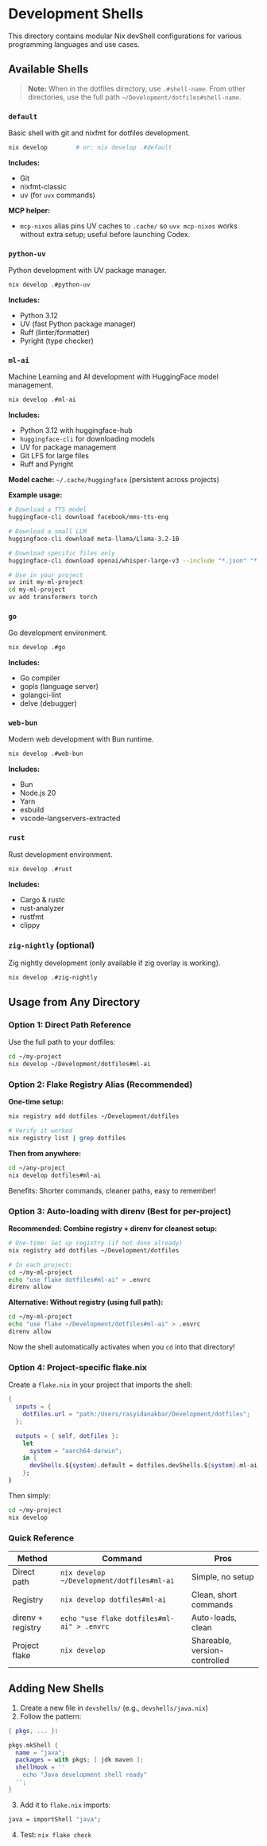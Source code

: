 # Development Shells

This directory contains modular Nix devShell configurations for various programming languages and use cases.

## Available Shells

> **Note:** When in the dotfiles directory, use `.#shell-name`. From other directories, use the full path `~/Development/dotfiles#shell-name`.

### `default`
Basic shell with git and nixfmt for dotfiles development.

```bash
nix develop        # or: nix develop .#default
```

**Includes:**
- Git
- nixfmt-classic
- uv (for `uvx` commands)

**MCP helper:**
- `mcp-nixos` alias pins UV caches to `.cache/` so `uvx mcp-nixos` works without extra setup; useful before launching Codex.

### `python-uv`
Python development with UV package manager.

```bash
nix develop .#python-uv
```

**Includes:**
- Python 3.12
- UV (fast Python package manager)
- Ruff (linter/formatter)
- Pyright (type checker)

### `ml-ai`
Machine Learning and AI development with HuggingFace model management.

```bash
nix develop .#ml-ai
```

**Includes:**
- Python 3.12 with huggingface-hub
- `huggingface-cli` for downloading models
- UV for package management
- Git LFS for large files
- Ruff and Pyright

**Model cache:** `~/.cache/huggingface` (persistent across projects)

**Example usage:**
```bash
# Download a TTS model
huggingface-cli download facebook/mms-tts-eng

# Download a small LLM
huggingface-cli download meta-llama/Llama-3.2-1B

# Download specific files only
huggingface-cli download openai/whisper-large-v3 --include "*.json" "*.safetensors"

# Use in your project
uv init my-ml-project
cd my-ml-project
uv add transformers torch
```

### `go`
Go development environment.

```bash
nix develop .#go
```

**Includes:**
- Go compiler
- gopls (language server)
- golangci-lint
- delve (debugger)

### `web-bun`
Modern web development with Bun runtime.

```bash
nix develop .#web-bun
```

**Includes:**
- Bun
- Node.js 20
- Yarn
- esbuild
- vscode-langservers-extracted

### `rust`
Rust development environment.

```bash
nix develop .#rust
```

**Includes:**
- Cargo & rustc
- rust-analyzer
- rustfmt
- clippy

### `zig-nightly` (optional)
Zig nightly development (only available if zig overlay is working).

```bash
nix develop .#zig-nightly
```

## Usage from Any Directory

### Option 1: Direct Path Reference
Use the full path to your dotfiles:

```bash
cd ~/my-project
nix develop ~/Development/dotfiles#ml-ai
```

### Option 2: Flake Registry Alias (Recommended)

**One-time setup:**
```bash
nix registry add dotfiles ~/Development/dotfiles

# Verify it worked
nix registry list | grep dotfiles
```

**Then from anywhere:**
```bash
cd ~/any-project
nix develop dotfiles#ml-ai
```

Benefits: Shorter commands, cleaner paths, easy to remember!

### Option 3: Auto-loading with direnv (Best for per-project)

**Recommended: Combine registry + direnv for cleanest setup:**

```bash
# One-time: Set up registry (if not done already)
nix registry add dotfiles ~/Development/dotfiles

# In each project:
cd ~/my-ml-project
echo "use flake dotfiles#ml-ai" > .envrc
direnv allow
```

**Alternative: Without registry (using full path):**
```bash
cd ~/my-ml-project
echo "use flake ~/Development/dotfiles#ml-ai" > .envrc
direnv allow
```

Now the shell automatically activates when you `cd` into that directory!

### Option 4: Project-specific flake.nix

Create a `flake.nix` in your project that imports the shell:

```nix
{
  inputs = {
    dotfiles.url = "path:/Users/rasyidanakbar/Development/dotfiles";
  };

  outputs = { self, dotfiles }:
    let
      system = "aarch64-darwin";
    in {
      devShells.${system}.default = dotfiles.devShells.${system}.ml-ai;
    };
}
```

Then simply:
```bash
cd ~/my-project
nix develop
```

### Quick Reference

| Method | Command | Pros |
|--------|---------|------|
| Direct path | `nix develop ~/Development/dotfiles#ml-ai` | Simple, no setup |
| Registry | `nix develop dotfiles#ml-ai` | Clean, short commands |
| direnv + registry | `echo "use flake dotfiles#ml-ai" > .envrc` | Auto-loads, clean |
| Project flake | `nix develop` | Shareable, version-controlled |

## Adding New Shells

1. Create a new file in `devshells/` (e.g., `devshells/java.nix`)
2. Follow the pattern:
```nix
{ pkgs, ... }:

pkgs.mkShell {
  name = "java";
  packages = with pkgs; [ jdk maven ];
  shellHook = ''
    echo "Java development shell ready"
  '';
}
```
3. Add it to `flake.nix` imports:
```nix
java = importShell "java";
```
4. Test: `nix flake check`
